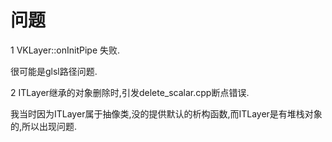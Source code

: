 # 问题

1 VKLayer::onInitPipe 失败.

很可能是glsl路径问题.

2 ITLayer继承的对象删除时,引发delete_scalar.cpp断点错误.

我当时因为ITLayer属于抽像类,没的提供默认的析构函数,而ITLayer是有堆栈对象的,所以出现问题.
